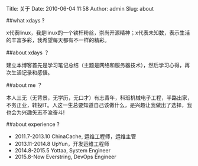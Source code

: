 Title: 关于
Date: 2010-06-04 11:58
Author: admin
Slug: about

##what xdays ?

x代表linux，我是linux的一个铁杆粉丝，崇尚开源精神；x代表未知数，表示生活的丰富多彩，我希望每天都有不一样的精彩。

##about xdays ？

建立本博客首先是学习笔记总结（主题是网络和服务器技术），然后学习心得，再次生活记录和感悟。

##about me ？

本人三无（无背景，无学历，无口才）有志青年，科班机械电子工程，半路出家，不务正业，转投IT。人这一生总要知道自己该做什么，是兴趣让我做出了选择，我也会为兴趣矢志不渝奋斗!

##about experience ?

* 2011.7-2013.10 ChinaCache, 运维工程师，运维主管
* 2013.11-2014.8 UpYun，开发运维工程师
* 2014.8-2015.5 Yottaa, System Engineer
* 2015.8-Now Everstring, DevOps Engineer
